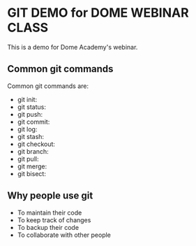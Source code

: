 # GIT DEMO for DOME WEBINAR CLASS

This is a demo for Dome Academy's webinar.

## Common git commands

Common git commands are:

- git init:
- git status:
- git push:
- git commit:
- git log:
- git stash:
- git checkout:
- git branch:
- git pull:
- git merge:
- git bisect:

## Why people use git

- To maintain their code
- To keep track of changes
- To backup their code
- To collaborate with other people
